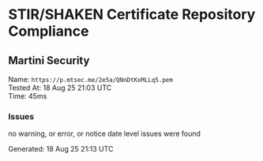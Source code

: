 # STIR/SHAKEN Certificate Repository Compliance

## Martini Security

Name: `https://p.mtsec.me/2e5a/QNnDtKxMLLq5.pem`\
Tested At: 18 Aug 25 21:03 UTC\
Time: 45ms

### Issues

no warning, or error, or notice date level issues were found

Generated: 18 Aug 25 21:13 UTC